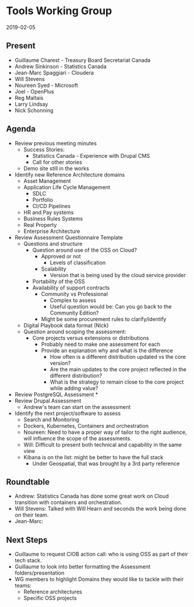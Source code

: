 # Tools Working Group
2019-02-05

## Present
* Guillaume Charest - Treasury Board Secretariat Canada
* Andrew Sinkinson - Statistics Canada
* Jean-Marc Spaggiari - Cloudera
* Will Stevens
* Noureen Syed - Microsoft
* Joel - OpenPlus
* Reg Maltais
* Larry Lindsay
* Nick Schonning

## Agenda

* Review previous meeting minutes
  * Success Stories:
    * Statistics Canada - Experience with Drupal CMS
    * Call for other stories
  * Demo site still in the works
* Identify new Reference Architecture domains
  * Asset Management
  * Application Life Cycle Management
    * SDLC
    * Portfolio
    * CI/CD Pipelines
  * HR and Pay systems
  * Business Rules Systems
  * Real Property
  * Enterprise Architecture
* Review Assessment Questionnaire Template
  * Questions and structure
    * Question around use of the OSS on Cloud?
      * Approved or not
        * Levels of classification
      * Scalability
        * Version that is being used by the cloud service provider
    * Portability of the OSS
    * Availability of support contracts
      * Community vs Professional
        * Complex to assess
        * Useful question would be: Can you go back to the Community Edition?
      * Might be some procurement rules to clarify/identify
  * Digital Playbook data format (Nick)
  * Question around scoping the assessment:
    * Core projects versus extensions or distributions
      * Probably need to make one assessment for each
      * Provide an explanation why and what is the difference
        * How often is a different distribution updated vs the core version?
        * Are the main updates to the core project reflected in the different distribution?
        * What is the strategy to remain close to the core project while adding value? 
* Review PostgreSQL Assessment
  * 
* Review Drupal Assessment
  * Andrew's team can start on the assessment
* Identify the next project/software to assess
  * Search and Monitoring
  * Dockers, Kubernetes, Containers and orchestration
  * Noureen: Need to have a proper way of tailor to the right audience, will influence the scope of the assessments.
  * Will: Difficult to present both technical and capability in the same view
  * Kibana is on the list: might be better to have the full stack
    * Under Geospatial, that was brought by a 3rd party reference

## Roundtable
* Andrew: Statistics Canada has done some great work on Cloud transition with containers and orchestration.
* Will Stevens: Talked with Will Hearn and seconds the work being done on their team.
* Jean-Marc: 

## Next Steps
* Guillaume to request CIOB action call: who is using OSS as part of their tech stack.
* Guillaume to look into better formatting the Assessment folders/presentation
* WG members to highlight Domains they would like to tackle with their teams:
  * Reference architectures
  * Specific OSS projects